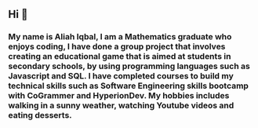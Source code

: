 ## Hi 👋

### My name is Aliah Iqbal, I am a Mathematics graduate who enjoys coding, I have done a group project that involves creating an educational game that is aimed at students in secondary schools, by using programming languages such as Javascript and SQL. I have completed courses to build my technical skills such as Software Engineering skills bootcamp with CoGrammer and HyperionDev. My hobbies includes walking in a sunny weather, watching Youtube videos and eating desserts. 
###
